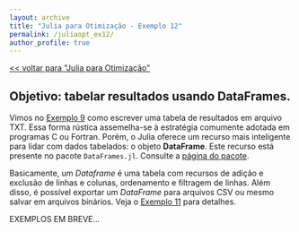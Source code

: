 ```yaml
---
layout: archive
title: "Julia para Otimização - Exemplo 12"
permalink: /juliaopt_ex12/
author_profile: true
---
```


[<< voltar para "Julia para Otimização"](/juliaopt/)

## Objetivo: tabelar resultados usando DataFrames.

Vimos no [Exemplo 9](/juliaopt_ex9/) como escrever uma tabela de resultados em arquivo TXT. Essa forma rústica assemelha-se à estratégia comumente adotada em programas C ou Fortran. Porém, o Julia oferece um recurso mais inteligente para lidar com dados tabelados: o objeto **DataFrame**. Este recurso está presente no pacote `DataFrames.jl`. Consulte a [página do pacote](github.com/JuliaData/DataFrames.jl).

Basicamente, um *Dataframe* é uma tabela com recursos de adição e exclusão de linhas e colunas, ordenamento e filtragem de linhas. Além disso, é possível exportar um *DataFrame* para arquivos CSV ou mesmo salvar em arquivos binários. Veja o [Exemplo 11](/juliaopt_ex11/) para detalhes.

EXEMPLOS EM BREVE...
